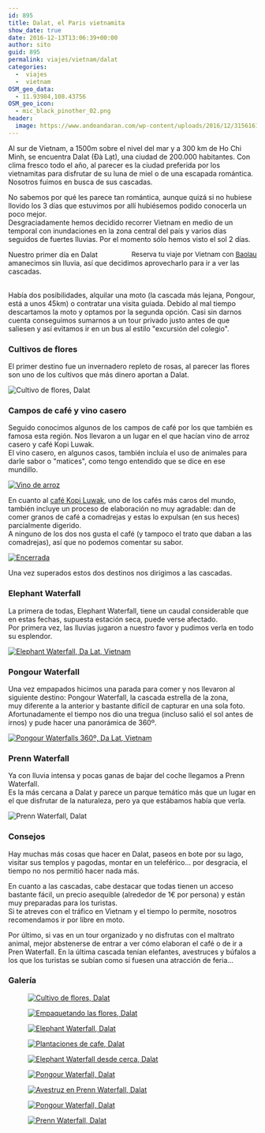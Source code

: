 ```yaml
---
id: 895
title: Dalat, el Paris vietnamita
show_date: true
date: 2016-12-13T13:06:39+00:00
author: sito
guid: 895
permalink: viajes/vietnam/dalat
categories:
  -  viajes
  -  vietnam
OSM_geo_data:
  - 11.93984,108.43756
OSM_geo_icon:
  - mic_black_pinother_02.png
header:
  image: https://www.andeandaran.com/wp-content/uploads/2016/12/31561619855_3f5441f041_b-1024x545.jpg
---
```

Al sur de Vietnam, a 1500m sobre el nivel del mar y a 300 km de Ho Chi Minh, se encuentra Dalat (Đà Lạt), una ciudad de 200.000 habitantes. Con clima fresco todo el año, al parecer es la ciudad preferida por los vietnamitas para disfrutar de su luna de miel o de una escapada romántica. Nosotros fuimos en busca de sus cascadas.<!--more-->

No sabemos por qué les parece tan romántica, aunque quizá si no hubiese llovido los 3 días que estuvimos por allí hubiésemos podido conocerla un poco mejor.  
Desgraciadamente hemos decidido recorrer Vietnam en medio de un temporal con inundaciones en la zona central del país y varios días seguidos de fuertes lluvias. Por el momento sólo hemos visto el sol 2 días.

<!-- Start shortcoder -->

<div id="baolau" style="text-align:center;float: right; margin-left: 15px;">
  <span style="font-size: 10pt;">Reserva tu viaje por Vietnam con <a href="https://www.baolau.vn/?source=andeandaran" target="_blank">Baolau</a></span> 
</div>
<!-- End shortcoder v4.0.3-->
  
  Nuestro primer día en Dalat amanecimos sin lluvia, así que decidimos aprovecharlo para ir a ver las cascadas.
  
  <br /> Había dos posibilidades, alquilar una moto (la cascada más lejana, Pongour, está a unos 45km) o contratar una visita guiada. Debido al mal tiempo descartamos la moto y optamos por la segunda opción. Casi sin darnos cuenta conseguimos sumarnos a un tour privado justo antes de que saliesen y así evitamos ir en un bus al estilo "excursión del colegio".


###   Cultivos de flores



  El primer destino fue un invernadero repleto de rosas, al parecer las flores son uno de los cultivos que más dinero aportan a Dalat.



  <img class="aligncenter wp-image-904 size-wcbig" src="https://www.andeandaran.com/wp-content/uploads/2016/12/MG_0442-800x533.jpg" alt="Cultivo de flores, Dalat"  />


###   Campos de café y vino casero



  Seguido conocimos algunos de los campos de café por los que también es famosa esta región. Nos llevaron a un lugar en el que hacían vino de arroz casero y café Kopi Luwak.<br /> El vino casero, en algunos casos, también incluía el uso de animales para darle sabor o "matices", como tengo entendido que se dice en ese mundillo.



  <a href="https://www.flickr.com/photos/sitoo/30745546254/in/dateposted/"><img src="https://live.staticflickr.com/322/30745546254_b86d636927_c.jpg" alt="Vino de arroz" /></a>



  En cuanto al <a href="https://es.wikipedia.org/wiki/Kopi_Luwak" target="_blank">café Kopi Luwak</a>, uno de los cafés más caros del mundo, también incluye un proceso de elaboración no muy agradable: dan de comer granos de café a comadrejas y estas lo expulsan (en sus heces) parcialmente digerido.<br /> A ninguno de los dos nos gusta el café (y tampoco el trato que daban a las comadrejas), así que no podemos comentar su sabor.



  <a href="https://www.flickr.com/photos/sitoo/31561621935/in/dateposted/"><img src="https://live.staticflickr.com/377/31561621935_f861a9263b_c.jpg" alt="Encerrada" /></a>

  Una vez superados estos dos destinos nos dirigimos a las cascadas.


###   Elephant Waterfall



  La primera de todas, Elephant Waterfall, tiene un caudal considerable que en estas fechas, supuesta estación seca, puede verse afectado.<br /> Por primera vez, las lluvias jugaron a nuestro favor y pudimos verla en todo su esplendor.



  <a href="https://www.flickr.com/photos/sitoo/31561619855/in/dateposted/"><img src="https://live.staticflickr.com/769/31561619855_3f5441f041_c.jpg" alt="Elephant Waterfall, Da Lat, Vietnam"  /></a>


###   Pongour Waterfall



  Una vez empapados hicimos una parada para comer y nos llevaron al siguiente destino: Pongour Waterfall, la cascada estrella de la zona,<br /> muy diferente a la anterior y bastante difícil de capturar en una sola foto. Afortunadamente el tiempo nos dio una tregua (incluso salió el sol antes de irnos) y pude hacer una panorámica de 360º.



  <a data-flickr-embed="true" data-vr="true" href="https://www.flickr.com/photos/sitoo/31189474660/" title="Pongour Waterfalls 360º, Da Lat, Vietnam by Sitoo, on Flickr"><img src="https://live.staticflickr.com/5582/31189474660_995fea8b3a_c.jpg" alt="Pongour Waterfalls 360º, Da Lat, Vietnam" /></a>


###   Prenn Waterfall



  Ya con lluvia intensa y pocas ganas de bajar del coche llegamos a Prenn Waterfall.<br /> Es la más cercana a Dalat y parece un parque temático más que un lugar en el que disfrutar de la naturaleza, pero ya que estábamos había que verla.



  <img class="wp-image-896 size-wcbig aligncenter" src="https://www.andeandaran.com/wp-content/uploads/2016/12/MG_0582-800x533.jpg" alt="Prenn Waterfall, Dalat"  />


###   Consejos



  Hay muchas más cosas que hacer en Dalat, paseos en bote por su lago, visitar sus templos y pagodas, montar en un teleférico... por desgracia, el tiempo no nos permitió hacer nada más.



  En cuanto a las cascadas, cabe destacar que todas tienen un acceso bastante fácil, un precio asequible (alrededor de 1€ por persona) y están muy preparadas para los turistas.<br /> Si te atreves con el tráfico en Vietnam y el tiempo lo permite, nosotros recomendamos ir por libre en moto.



  Por último, si vas en un tour organizado y no disfrutas con el maltrato animal, mejor abstenerse de entrar a ver cómo elaboran el café o de ir a Pren Waterfall. En la última cascada tenían elefantes, avestruces y búfalos a los que los turistas se subían como si fuesen una atracción de feria...


###   Galería


<div id='gallery-17' class='gallery galleryid-895 gallery-columns-3 gallery-size-wcfixedheightsmall'>
  <figure > 
  
  <div>
    <a href='https://www.andeandaran.com/wp-content/uploads/2016/12/MG_0442.jpg'><img  src="https://www.andeandaran.com/wp-content/uploads/2016/12/MG_0442.jpg"  alt="Cultivo de flores, Dalat" /></a>
  </div></figure><figure > 
  
  <div>
    <a href='https://www.andeandaran.com/wp-content/uploads/2016/12/MG_0438.jpg'><img  src="https://www.andeandaran.com/wp-content/uploads/2016/12/MG_0438.jpg"  alt="Empaquetando las flores, Dalat" /></a>
  </div></figure><figure > 
  
  <div>
    <a href='https://www.andeandaran.com/wp-content/uploads/2016/12/MG_0472.jpg'><img  src="https://www.andeandaran.com/wp-content/uploads/2016/12/MG_0472.jpg"  alt="Elephant Waterfall, Dalat" /></a>
  </div></figure><figure > 
  
  <div>
    <a href='https://www.andeandaran.com/wp-content/uploads/2016/12/MG_0450.jpg'><img  src="https://www.andeandaran.com/wp-content/uploads/2016/12/MG_0450.jpg"  alt="Plantaciones de cafe, Dalat" /></a>
  </div></figure><figure > 
  
  <div>
    <a href='https://www.andeandaran.com/wp-content/uploads/2016/12/MG_0475.jpg'><img  src="https://www.andeandaran.com/wp-content/uploads/2016/12/MG_0475.jpg"  alt="Elephant Waterfall desde cerca, Dalat" /></a>
  </div></figure><figure > 
  
  <div>
    <a href='https://www.andeandaran.com/wp-content/uploads/2016/12/MG_0500.jpg'><img  src="https://www.andeandaran.com/wp-content/uploads/2016/12/MG_0500.jpg"  alt="Pongour Waterfall, Dalat" /></a>
  </div></figure><figure > 
  
  <div>
    <a href='https://www.andeandaran.com/wp-content/uploads/2016/12/MG_0575.jpg'><img  src="https://www.andeandaran.com/wp-content/uploads/2016/12/MG_0575.jpg"  alt="Avestruz en Prenn Waterfall, Dalat" /></a>
  </div></figure><figure > 
  
  <div>
    <a href='https://www.andeandaran.com/wp-content/uploads/2016/12/MG_0552.jpg'><img  src="https://www.andeandaran.com/wp-content/uploads/2016/12/MG_0552.jpg"  alt="Pongour Waterfall, Dalat" /></a>
  </div></figure><figure > 
  
  <div>
    <a href='https://www.andeandaran.com/wp-content/uploads/2016/12/MG_0582.jpg'><img  src="https://www.andeandaran.com/wp-content/uploads/2016/12/MG_0582.jpg"  alt="Prenn Waterfall, Dalat" /></a>
  </div></figure>
</div>